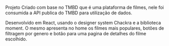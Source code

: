 

Projeto Criado com base no TMBD que é uma plataforma de filmes, nele foi consumida a API publica do TMBD para utilização de dados.

Desenvolvido em React, usando o designer system Chackra e a biblioteca moment. O mesmo apresenta no home os filmes mais populares, botões de filtragem por genero e botão para uma pagina de detalhes do filme escolhido.

